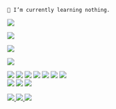 <p >

    🌱 I’m currently learning nothing.
</p>


<p >
  <a href="https://github.com/akie-tech"><img src="https://github-readme-stats.vercel.app/api?username=akie-tech&bg_color=30,e96443,904e95&title_color=fff&text_color=fff&icon_color=fff&hide_border=true&show_icons=true" /></a>
</p>

<p >
  <a href="https://github.com/akie-tech"><img src="https://github-readme-stats.vercel.app/api/top-langs?username=akie-tech&bg_color=30,e96443,904e95&title_color=fff&text_color=fff&hide_border=true&show_icons=true&layout=compact" /></a>
</p>


<p >
  <a href="https://github.com/akie-tech/github-profile-trophy"><img src="https://github-profile-trophy.vercel.app/?username=akie-tech&theme=onedark" /></a>
</p>

<p >
   <img src="https://github-readme-streak-stats.herokuapp.com/?user=akie-tech" />
</p>
<p >
 <img src="https://img.shields.io/badge/-PHP-black?style=flat-square&logo=PHP" />
  <img src="https://img.shields.io/badge/-JavaScript-black?style=flat-square&logo=javascript" />
  <img src="https://img.shields.io/badge/-Node.js-black?style=flat-square&logo=Node.js" />
  <img src="https://img.shields.io/badge/-HTML5-black?style=flat-square&logo=html5&logoColor=e34f26" />
  <img src="https://img.shields.io/badge/-CSS3-black?style=flat-square&logo=css3&logoColor=1572b6" />
  <img src="https://img.shields.io/badge/-Git-black?style=flat-square&logo=git" />
  <img src="https://img.shields.io/badge/-GitHub-black?style=flat-square&logo=github" /> <br>
  <img src="https://img.shields.io/badge/-Python-black?style=flat-square&logo=python" />
  <img src="https://img.shields.io/badge/-React-black?style=flat-square&logo=react" />
  
  <img src="https://img.shields.io/badge/-VS_Code-black?style=flat-square&logo=visual-studio-code" />
  
</p>

<p >
  
  <a href="mailto:kikiaf193@gmail.com">
  <img src="https://img.shields.io/badge/Gmail-kikiaf193@gmail.com-30302f?style=for-the-badge&logo=gmail" />
  </a>
  <a href="https://instagram.com/_kiki.af">
  <img src="https://img.shields.io/badge/Instagram-@_kiki.af-30302f?logo=instagram&style=for-the-badge" />
  </a>
  <a href="https://www.facebook.com/severn.gov" target="_blank">
  <img src="https://img.shields.io/badge/Facebook-Kiki_AF-30302f?style=for-the-badge&logo=facebook" /></a>
</p>
